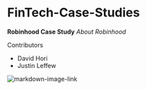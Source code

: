 # FinTech-Case-Studies

**Robinhood Case Study**
*About Robinhood*

Contributors
- David Hori
- Justin Leffew


![markdown-image-link](https://9to5mac.com/wp-content/uploads/sites/6/2021/01/Robinhood-app-controversy.jpg?quality=82&strip=all.jpg)